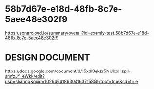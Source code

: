 # 58b7d67e-e18d-48fb-8c7e-5aee48e302f9
https://sonarcloud.io/summary/overall?id=examly-test_58b7d67e-e18d-48fb-8c7e-5aee48e302f9

# DESIGN DOCUMENT
https://docs.google.com/document/d/15xdl9qkzr5NUlxoHzpjl-smfzJY_eWkk/edit?usp=sharing&ouid=102646418630416371585&rtpof=true&sd=true
